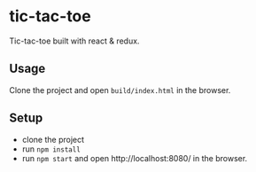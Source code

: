 # tic-tac-toe
Tic-tac-toe built with react &amp; redux.

## Usage
Clone the project and open `build/index.html` in the browser.

## Setup
* clone the project
* run `npm install`
* run `npm start` and open http://localhost:8080/ in the browser.
